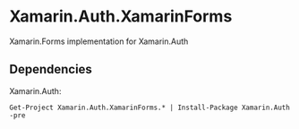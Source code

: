 # Xamarin.Auth.XamarinForms

Xamarin.Forms implementation for Xamarin.Auth


## Dependencies

Xamarin.Auth:

	Get-Project Xamarin.Auth.XamarinForms.* | Install-Package Xamarin.Auth -pre
